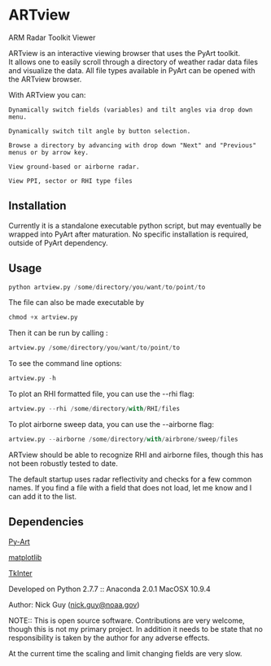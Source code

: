 ARTview
=======

ARM Radar Toolkit Viewer

ARTview is an interactive viewing browser that uses the PyArt toolkit.  
It allows one to easily scroll through a directory of weather radar data files 
and visualize the data.  All file types available in PyArt can be opened with
the ARTview browser.

With ARTview you can:

	Dynamically switch fields (variables) and tilt angles via drop down menu.
    
    Dynamically switch tilt angle by button selection.
    
    Browse a directory by advancing with drop down "Next" and "Previous" menus or by arrow key.
    
    View ground-based or airborne radar.
    
    View PPI, sector or RHI type files
    
  
## Installation
Currently it is a standalone executable python script, but may eventually be wrapped into PyArt after maturation.
No specific installation is required, outside of PyArt dependency.

## Usage

```python
python artview.py /some/directory/you/want/to/point/to
```

The file can also be made executable by
```python
chmod +x artview.py
```

Then it can be run by calling :
```python
artview.py /some/directory/you/want/to/point/to
```

To see the command line options:
```python
artview.py -h
```

To plot an RHI formatted file, you can use the --rhi flag:
```python
artview.py --rhi /some/directory/with/RHI/files
```

To plot airborne sweep data, you can use the --airborne flag:
```python
artview.py --airborne /some/directory/with/airbrone/sweep/files
```

ARTview should be able to recognize RHI and airborne files, though this has not
been robustly tested to date.

The default startup uses radar reflectivity and checks for a few common names.
If you find a file with a field that does not load, let me know and I can add it
to the list.

## Dependencies
[Py-Art](https://github.com/ARM-DOE/pyart)

[matplotlib](http://matplotlib.org)

[TkInter](https://wiki.python.org/moin/TkInter)

Developed on Python 2.7.7 :: Anaconda 2.0.1 
MacOSX 10.9.4

Author: Nick Guy (nick.guy@noaa.gov)

NOTE:: This is open source software.  Contributions are very welcome, though this is not my primary project.  In addition it needs to be state that no responsibility is taken by the author for any adverse effects.

At the current time the scaling and limit changing fields are very slow.
